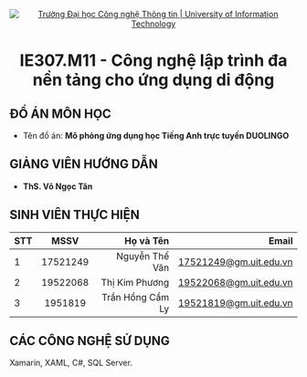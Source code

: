 <p align="center">
  <a href="https://www.uit.edu.vn/" title="Trường Đại học Công nghệ Thông tin" style="border: 5;">
    <img src="https://i.imgur.com/WmMnSRt.png" alt="Trường Đại học Công nghệ Thông tin | University of Information Technology">
  </a>
</p>

<!-- Title -->
<h1 align="center"><b>IE307.M11 - Công nghệ lập trình đa nền tảng cho ứng dụng di động</b></h1>

## ĐỒ ÁN MÔN HỌC
* Tên đồ án: **Mô phỏng ứng dụng học Tiếng Anh trực tuyến DUOLINGO**

## GIẢNG VIÊN HƯỚNG DẪN
* **ThS. Võ Ngọc Tân**


## SINH VIÊN THỰC HIỆN
| STT    | MSSV          | Họ và Tên              |  Email                   |
| ------ |:-------------:| ----------------------:| -------------------------:
| 1      | 17521249      | Nguyễn Thế Văn         | 17521249@gm.uit.edu.vn   |
| 2      | 19522068      | Thị Kim Phương         | 19522068@gm.uit.edu.vn   |
| 3      | 1951819       | Trần Hồng Cẩm Ly       | 19521819@gm.uit.edu.vn   |

## CÁC CÔNG NGHỆ SỬ DỤNG
Xamarin, XAML, C#, SQL Server.
